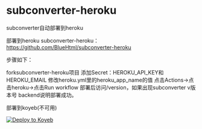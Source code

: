 # subconverter-heroku
subconverter自动部署到heroku

部署到heroku
subconverter-heroku：https://github.com/BlueHtml/subconverter-heroku

步骤如下：

forksubconverter-heroku项目
添加Secret：HEROKU_API_KEY和HEROKU_EMAIL
修改heroku.yml里的heroku_app_name的值
点击Actions->点击heroku->点击Run workflow
部署后访问/version，如果出现subconverter v版本号 backend说明部署成功。

部署到koyeb(不可用)

[![Deploy to Koyeb](https://www.koyeb.com/static/images/deploy/button.svg)](https://app.koyeb.com/deploy?type=docker&name=subconver&ports=8080;http;/&image=jth445600/subconver)
